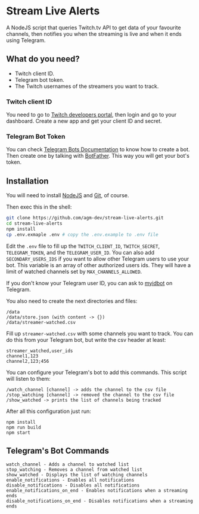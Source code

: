 # Stream Live Alerts

A NodeJS script that queries Twitch.tv API to get data of your favourite channels, then notifies you when the streaming is live and when it ends using Telegram.

## What do you need?

- Twitch client ID.
- Telegram bot token.
- The Twitch usernames of the streamers you want to track.

### Twitch client ID

You need to go to [Twitch developers portal](https://dev.twitch.tv/), then login and go to your dashboard. Create a new app and get your client ID and secret.

### Telegram Bot Token

You can check [Telegram Bots Documentation](https://core.telegram.org/bots) to know how to create a bot. Then create one by talking with [BotFather](https://telegram.me/botfather). This way you will get your bot's token.

## Installation

You will need to install [NodeJS](https://nodejs.org/es/) and [Git](https://git-scm.com/), of course.

Then exec this in the shell:

```sh
git clone https://github.com/agm-dev/stream-live-alerts.git
cd stream-live-alerts
npm install
cp .env.exmaple .env # copy the .env.example to .env file
```

Edit the `.env` file to fill up the `TWITCH_CLIENT_ID`, `TWITCH_SECRET`, `TELEGRAM_TOKEN`, and the `TELEGRAM_USER_ID`. You can also add `SECONDARY_USERS_IDS` if you want to allow other Telegram users to use your bot. This variable is an array of other authorized users ids. They will have a limit of watched channels set by `MAX_CHANNELS_ALLOWED`.

If you don't know your Telegram user ID, you can ask to [myidbot](https://telegram.me/myidbot) on Telegram.

You also need to create the next directories and files:
```
/data
/data/store.json (with content -> {})
/data/streamer-watched.csv
```

Fill up `streamer-watched.csv` with some channels you want to track. You can do this from your Telegram bot, but write the csv header at least:

```
streamer_watched,user_ids
channel1,123
channel2,123;456
```

You can configure your Telegram's bot to add this commands. This script will listen to them:
```
/watch_channel [channel] -> adds the channel to the csv file
/stop_watching [channel] -> removed the channel to the csv file
/show_watched -> prints the list of channels being tracked
```

After all this configuration just run:

```
npm install
npm run build
npm start
```

## Telegram's Bot Commands

```
watch_channel - Adds a channel to watched list
stop_watching - Removes a channel from watched list
show_watched - Displays the list of watching channels
enable_notifications - Enables all notifications
disable_notifications - Disables all notifications
enable_notifications_on_end - Enables notifications when a streaming ends
disable_notifications_on_end - Disables notifications when a streaming ends
```

